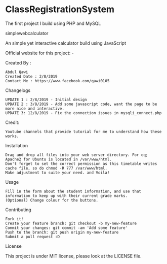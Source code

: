 # ClassRegistrationSystem
The first project I build using PHP and MySQL

simplewebcalculator

An simple yet interactive calculator build using JavaScript

Official website for this project: -

Created By :

    Abdul Qawi
    Created Date : 2/8/2019
    Contact Me : https://www.facebook.com/qawi0105

Changelogs

    UPDATE 1 : 2/8/2019 - Initial design
    UPDATE 2 : 3/8/2019 - Add some javascript code, want the page to be more nice and interactive.
    UPDATE 3: 12/8/2019 - Fix the connection issues in mysqli_connect.php
   

Credit: 
   
    Youtube channels that provide tutorial for me to understand how these works.

Installation

    Drag and drop all files into your web server directory. For eq; Apache2 for Ubuntu is located in /var/www/html.
    Don't forget to set the correct permission as this timetable writes cache file, so do chmod -R 777 /var/www/html.
    Make adjustment to suite your need. and Voila!

Usage

    Fill in the form about the student information, and use that information to keep up with their current grade marks.
    (Optional) Change colour for the buttons.

Contributing

    Fork it!
    Create your feature branch: git checkout -b my-new-feature
    Commit your changes: git commit -am 'Add some feature'
    Push to the branch: git push origin my-new-feature
    Submit a pull request :D

License

This project is under MIT license, please look at the LICENSE file.

